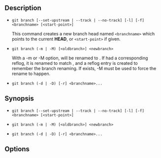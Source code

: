 ## Description

- `git branch [--set-upstream | --track | --no-track] [-l] [-f] <branchname> [<start-point>]`

    This command creates a new branch head named `<branchname>` which points to the current **HEAD**, or `<start-point>` if given.

- `git branch (-m | -M) [<oldbranch>] <newbranch>`

   With a -m or -M option, <oldbranch> will be renamed to <newbranch>. If <oldbranch> had a corresponding reflog, it is renamed to match <newbranch>, and a reflog entry is created to remember
the branch renaming. If <newbranch> exists, -M must be used to force the rename to happen.

- `git branch (-d | -D) [-r] <branchname>...`

## Synopsis

- `git branch [--set-upstream | --track | --no-track] [-l] [-f] <branchname> [<start-point>]`

- `git branch (-m | -M) [<oldbranch>] <newbranch>`

- `git branch (-d | -D) [-r] <branchname>...`

## Options
